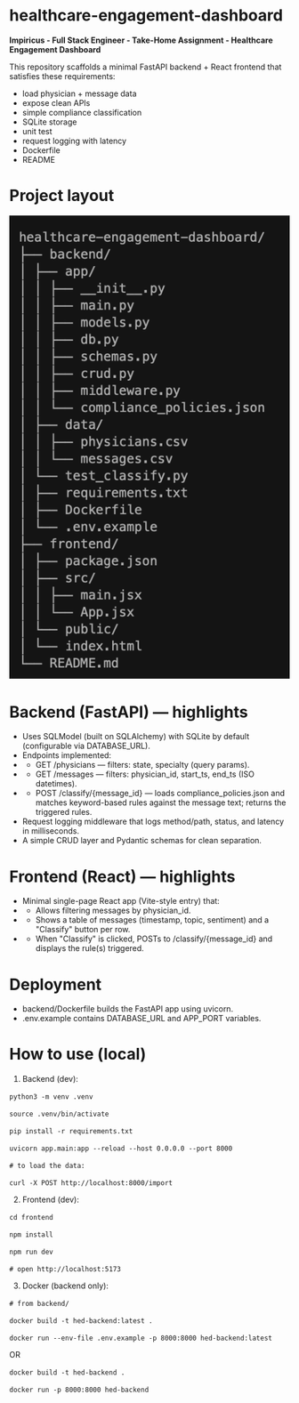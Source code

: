 # healthcare-engagement-dashboard
**Impiricus - Full Stack Engineer - Take-Home Assignment - Healthcare Engagement Dashboard**

This repository scaffolds a minimal FastAPI backend + React frontend that satisfies these requirements: 
* load physician + message data
* expose clean APIs
* simple compliance classification
* SQLite storage
* unit test
* request logging with latency
* Dockerfile
* README

# Project layout

![Project layout](https://github.com/dstrube1/healthcare-engagement-dashboard/blob/main/hed-project-layout.png)

# Backend (FastAPI) — highlights

* Uses SQLModel (built on SQLAlchemy) with SQLite by default (configurable via DATABASE_URL).
* Endpoints implemented:
* * GET /physicians — filters: state, specialty (query params).
* * GET /messages — filters: physician_id, start_ts, end_ts (ISO datetimes).
* * POST /classify/{message_id} — loads compliance_policies.json and matches keyword-based rules against the message text; returns the triggered rules.
* Request logging middleware that logs method/path, status, and latency in milliseconds.
* A simple CRUD layer and Pydantic schemas for clean separation.

# Frontend (React) — highlights
* Minimal single-page React app (Vite-style entry) that:
* * Allows filtering messages by physician_id.
* * Shows a table of messages (timestamp, topic, sentiment) and a "Classify" button per row.
* * When "Classify" is clicked, POSTs to /classify/{message_id} and displays the rule(s) triggered.

# Deployment
* backend/Dockerfile builds the FastAPI app using uvicorn.
* .env.example contains DATABASE_URL and APP_PORT variables.

# How to use (local)

1. Backend (dev):

` python3 -m venv .venv `

` source .venv/bin/activate `

` pip install -r requirements.txt `

` uvicorn app.main:app --reload --host 0.0.0.0 --port 8000  `

` # to load the data: `

` curl -X POST http://localhost:8000/import `

2. Frontend (dev):

` cd frontend `

` npm install `

` npm run dev `

` # open http://localhost:5173 ` 

3. Docker (backend only):

` # from backend/ `

` docker build -t hed-backend:latest . `

` docker run --env-file .env.example -p 8000:8000 hed-backend:latest `

OR

` docker build -t hed-backend . `

` docker run -p 8000:8000 hed-backend `


